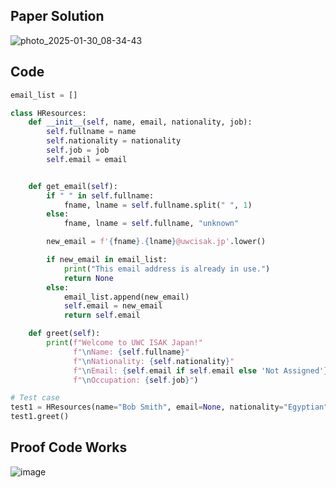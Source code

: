 ## Paper Solution

![photo_2025-01-30_08-34-43](https://github.com/user-attachments/assets/ffa69d94-ed8c-4916-820f-b331f2aedb74)

## Code
```.py
email_list = []

class HResources:
    def __init__(self, name, email, nationality, job):
        self.fullname = name
        self.nationality = nationality
        self.job = job
        self.email = email


    def get_email(self):
        if " " in self.fullname:
            fname, lname = self.fullname.split(" ", 1)
        else:
            fname, lname = self.fullname, "unknown" 

        new_email = f'{fname}.{lname}@uwcisak.jp'.lower()

        if new_email in email_list:
            print("This email address is already in use.")
            return None
        else:
            email_list.append(new_email)
            self.email = new_email
            return self.email

    def greet(self):
        print(f"Welcome to UWC ISAK Japan!"
              f"\nName: {self.fullname}"
              f"\nNationality: {self.nationality}"
              f"\nEmail: {self.email if self.email else 'Not Assigned'}"
              f"\nOccupation: {self.job}")

# Test case
test1 = HResources(name="Bob Smith", email=None, nationality="Egyptian", job="ESS Teacher")
test1.greet()

```

## Proof Code Works

![image](https://github.com/user-attachments/assets/8ddd40cc-c7cc-41f7-b66d-9c830a449801)

